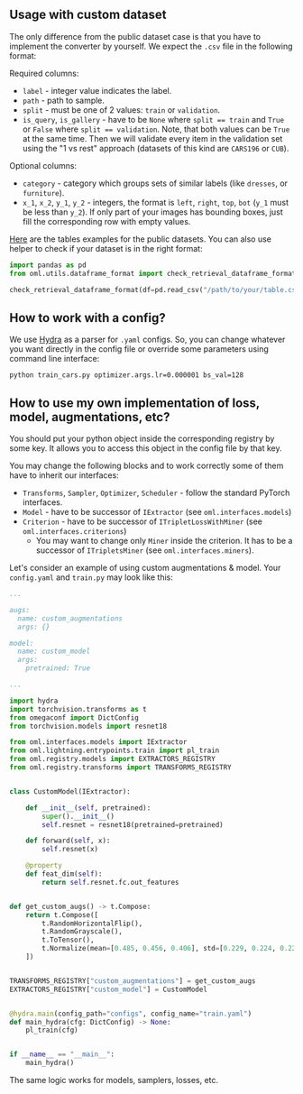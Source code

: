 ## Usage with custom dataset
The only difference from the public dataset case is that you have to implement the converter by yourself.
We expect the `.csv` file in the following format:

Required columns:
* `label` - integer value indicates the label.
* `path` - path to sample.
* `split` - must be one of 2 values: `train` or `validation`.
* `is_query`, `is_gallery` - have to be `None` where `split == train` and `True`
  or `False` where `split == validation`. Note, that both values can be `True` at
  the same time. Then we will validate every item
  in the validation set using the "1 vs rest" approach (datasets of this kind are `CARS196` or `CUB`).

Optional columns:
* `category` - category which groups sets of similar labels (like `dresses`, or `furniture`).
* `x_1`, `x_2`, `y_1`, `y_2` - integers, the format is `left`, `right`, `top`, `bot` (`y_1` must be less than `y_2`).
  If only part of your images has bounding boxes, just fill the corresponding row with empty values.

[Here](https://drive.google.com/drive/folders/12QmUbDrKk7UaYGHreQdz5_nPfXG3klNc?usp=sharing)
are the tables examples for the public datasets. You can also use helper to check if your dataset
is in the right format:
```python
import pandas as pd
from oml.utils.dataframe_format import check_retrieval_dataframe_format

check_retrieval_dataframe_format(df=pd.read_csv("/path/to/your/table.csv"), dataset_root="/path/to/your/datasets/root/")
```


## How to work with a config?
We use [Hydra](https://hydra.cc/docs/intro/) as a parser for `.yaml` configs.
So, you can change whatever you want directly in the config file or override some parameters
using command line interface:
```
python train_cars.py optimizer.args.lr=0.000001 bs_val=128
```


## How to use my own implementation of loss, model, augmentations, etc?
You should put your python object inside the corresponding registry by some key.
It allows you to access this object in the config file by that key.

You may change the following blocks and to work correctly some of them have to inherit our interfaces:
* `Transforms`, `Sampler`, `Optimizer`, `Scheduler` - follow the standard PyTorch interfaces.
* `Model` - have to be successor of `IExtractor` (see `oml.interfaces.models`)
* `Criterion` - have to be successor of `ITripletLossWithMiner` (see `oml.interfaces.criterions`)
  * You may want to change only `Miner` inside the criterion. It has to be a successor of `ITripletsMiner` (see `oml.interfaces.miners`).


Let's consider an example of using custom augmentations & model.
Your `config.yaml` and `train.py` may look like this:
```yaml
...

augs:
  name: custom_augmentations
  args: {}

model:
  name: custom_model
  args:
    pretrained: True

...
```

```python
import hydra
import torchvision.transforms as t
from omegaconf import DictConfig
from torchvision.models import resnet18

from oml.interfaces.models import IExtractor
from oml.lightning.entrypoints.train import pl_train
from oml.registry.models import EXTRACTORS_REGISTRY
from oml.registry.transforms import TRANSFORMS_REGISTRY


class CustomModel(IExtractor):

    def __init__(self, pretrained):
        super().__init__()
        self.resnet = resnet18(pretrained=pretrained)

    def forward(self, x):
        self.resnet(x)

    @property
    def feat_dim(self):
        return self.resnet.fc.out_features


def get_custom_augs() -> t.Compose:
    return t.Compose([
        t.RandomHorizontalFlip(),
        t.RandomGrayscale(),
        t.ToTensor(),
        t.Normalize(mean=[0.485, 0.456, 0.406], std=[0.229, 0.224, 0.225]),
    ])


TRANSFORMS_REGISTRY["custom_augmentations"] = get_custom_augs
EXTRACTORS_REGISTRY["custom_model"] = CustomModel


@hydra.main(config_path="configs", config_name="train.yaml")
def main_hydra(cfg: DictConfig) -> None:
    pl_train(cfg)


if __name__ == "__main__":
    main_hydra()
```

The same logic works for models, samplers, losses, etc.
